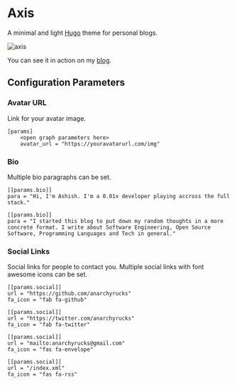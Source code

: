 # Axis
A minimal and light [Hugo](https://gohugo.io/) theme for personal blogs.

![axis](https://image.ibb.co/dxpp3V/axistheme.png)

You can see it in action on my [blog](https://anarchyrucks.github.io/).

## Configuration Parameters

### Avatar URL
Link for your avatar image.
```
[params]
	<open graph parameters here>	
    avatar_url = "https://youravatarurl.com/img"
```

### Bio
Multiple bio paragraphs can be set.
```
[[params.bio]]
para = "Hi, I'm Ashish. I'm a 0.01x developer playing accross the full stack."

[[params.bio]]
para = "I started this blog to put down my random thoughts in a more concrete format. I write about Software Engineering, Open Source Software, Programming Languages and Tech in general."
```

### Social Links
Social links for people to contact you. Multiple social links with font awesome icons can be set.

```
[[params.social]]
url = "https://github.com/anarchyrucks"
fa_icon = "fab fa-github"

[[params.social]]
url = "https://twitter.com/anarchyrucks"
fa_icon = "fab fa-twitter"

[[params.social]]
url = "mailto:anarchyrucks@gmail.com"
fa_icon = "fas fa-envelope"

[[params.social]]
url = "/index.xml"
fa_icon = "fas fa-rss"
```
